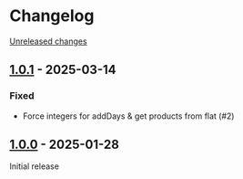 # Changelog 

[Unreleased changes](https://github.com/rapidez/statamic-query-builder/compare/1.0.1...1.0.1)
## [1.0.1](https://github.com/rapidez/statamic-query-builder/releases/tag/1.0.1) - 2025-03-14

### Fixed

- Force integers for addDays & get products from flat (#2)

## [1.0.0](https://github.com/rapidez/statamic-query-builder/releases/tag/1.0.0) - 2025-01-28

Initial release

